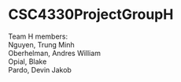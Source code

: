 # CSC4330ProjectGroupH

Team H members:  
Nguyen, Trung Minh  
Oberhelman, Andres William  
Opial, Blake  
Pardo, Devin Jakob  
